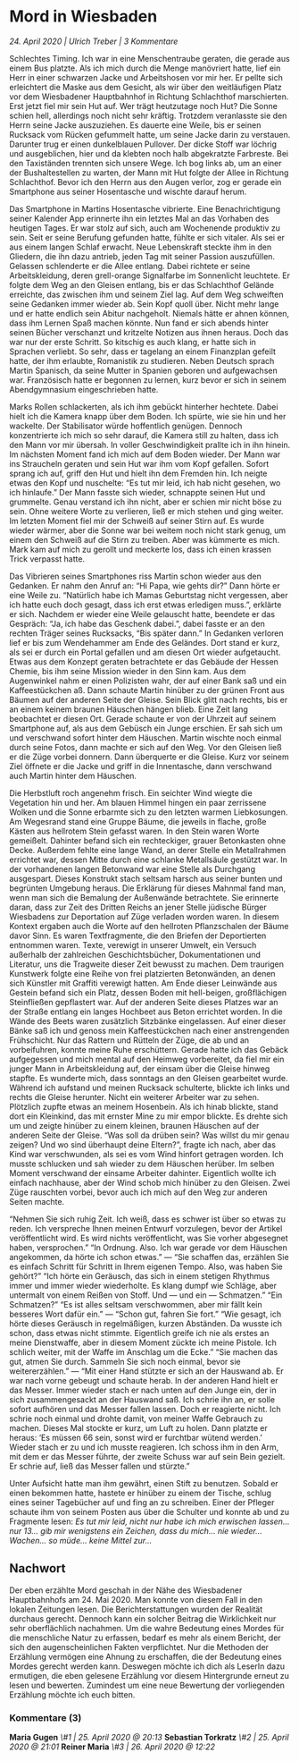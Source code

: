 # Mord in Wiesbaden
_24. April 2020 | Ulrich Treber | 3 Kommentare_

Schlechtes Timing. Ich war in eine Menschentraube geraten, die gerade aus einem Bus platzte. Als ich mich durch die Menge manövriert hatte, lief ein Herr in einer schwarzen Jacke und Arbeitshosen vor mir her. Er pellte sich erleichtert die Maske aus dem Gesicht, als wir über den weitläufigen Platz vor dem Wiesbadener Hauptbahnhof in Richtung Schlachthof marschierten. Erst jetzt fiel mir sein Hut auf. Wer trägt heutzutage noch Hut? Die Sonne schien hell, allerdings noch nicht sehr kräftig. Trotzdem veranlasste sie den Herrn seine Jacke auszuziehen. Es dauerte eine Weile, bis er seinen Rucksack vom Rücken gefummelt hatte, um seine Jacke darin zu verstauen. Darunter trug er einen dunkelblauen Pullover. Der dicke Stoff war löchrig und ausgeblichen, hier und da klebten noch halb abgekratzte Farbreste. Bei den Taxiständen trennten sich unsere Wege. Ich bog links ab, um an einer der Bushaltestellen zu warten, der Mann mit Hut folgte der Allee in Richtung Schlachthof. Bevor ich den Herrn aus den Augen verlor, zog er gerade ein Smartphone aus seiner Hosentasche und wischte darauf herum. 

Das Smartphone in Martins Hosentasche vibrierte. Eine Benachrichtigung seiner Kalender App erinnerte ihn ein letztes Mal an das Vorhaben des heutigen Tages. Er war stolz auf sich, auch am Wochenende produktiv zu sein. Seit er seine Berufung gefunden hatte, fühlte er sich vitaler. Als sei er aus einem langen Schlaf erwacht. Neue Lebenskraft steckte ihm in den Gliedern, die ihn dazu antrieb, jeden Tag mit seiner Passion auszufüllen. Gelassen schlenderte er die Allee entlang. Dabei richtete er seine Arbeitskleidung, deren grell-orange Signalfarbe im Sonnenlicht leuchtete. Er folgte dem Weg an den Gleisen entlang, bis er das Schlachthof Gelände erreichte, das zwischen ihm und seinem Ziel lag. Auf dem Weg schweiften seine Gedanken immer wieder ab. Sein Kopf quoll über. Nicht mehr lange und er hatte endlich sein Abitur nachgeholt. Niemals hätte er ahnen können, dass ihm Lernen Spaß machen könnte. Nun fand er sich abends hinter seinen Bücher verschanzt und kritzelte Notizen aus ihnen heraus. Doch das war nur der erste Schritt. So kitschig es auch klang, er hatte sich in Sprachen verliebt. So sehr, dass er tagelang an einem Finanzplan gefeilt hatte, der ihm erlaubte, Romanistik zu studieren. Neben Deutsch sprach Martin Spanisch, da seine Mutter in Spanien geboren und aufgewachsen war. Französisch hatte er begonnen zu lernen, kurz bevor er sich in seinem Abendgymnasium eingeschrieben hatte. 

Marks Rollen schlackerten, als ich ihm gebückt hinterher hechtete. Dabei hielt ich die Kamera knapp über dem Boden. Ich spürte, wie sie hin und her wackelte. Der Stabilisator würde hoffentlich genügen. Dennoch konzentrierte ich mich so sehr darauf, die Kamera still zu halten, dass ich den Mann vor mir übersah. In voller Geschwindigkeit prallte ich in ihn hinein. Im nächsten Moment fand ich mich auf dem Boden wieder. Der Mann war ins Straucheln geraten und sein Hut war ihm vom Kopf gefallen. Sofort sprang ich auf, griff den Hut und hielt ihn dem Fremden hin. Ich neigte etwas den Kopf und nuschelte: “Es tut mir leid, ich hab nicht gesehen, wo ich hinlaufe.” Der Mann fasste sich wieder, schnappte seinen Hut und grummelte. Genau verstand ich ihn nicht, aber er schien mir nicht böse zu sein. Ohne weitere Worte zu verlieren, ließ er mich stehen und ging weiter. Im letzten Moment fiel mir der Schweiß auf seiner Stirn auf. Es wurde wieder wärmer, aber die Sonne war bei weitem noch nicht stark genug, um einem den Schweiß auf die Stirn zu treiben. Aber was kümmerte es mich. Mark kam auf mich zu gerollt und meckerte los, dass ich einen krassen Trick verpasst hatte. 

Das Vibrieren seines Smartphones riss Martin schon wieder aus den Gedanken. Er nahm den Anruf an: “Hi Papa, wie gehts dir?” Dann hörte er eine Weile zu. “Natürlich habe ich Mamas Geburtstag nicht vergessen, aber ich hatte euch doch gesagt, dass ich erst etwas erledigen muss.”, erklärte er sich. Nachdem er wieder eine Weile gelauscht hatte, beendete er das Gespräch: “Ja, ich habe das Geschenk dabei.”, dabei fasste er an den rechten Träger seines Rucksacks, “Bis später dann.” In Gedanken verloren lief er bis zum Wendehammer am Ende des Geländes. Dort stand er kurz, als sei er durch ein Portal gefallen und am diesen Ort wieder aufgetaucht. Etwas aus dem Konzept geraten betrachtete er das Gebäude der Hessen Chemie, bis ihm seine Mission wieder in den Sinn kam. Aus dem Augenwinkel nahm er einen Polizisten wahr, der auf einer Bank saß und ein Kaffeestückchen aß. Dann schaute Martin hinüber zu der grünen Front aus Bäumen auf der anderen Seite der Gleise. Sein Blick glitt nach rechts, bis er an einem keinem braunen Häuschen hängen blieb. Eine Zeit lang beobachtet er diesen Ort. Gerade schaute er von der Uhrzeit auf seinem Smartphone auf, als aus dem Gebüsch ein Junge erschien. Er sah sich um und verschwand sofort hinter dem Häuschen. Martin wischte noch einmal durch seine Fotos, dann machte er sich auf den Weg. Vor den Gleisen ließ er die Züge vorbei donnern. Dann überquerte er die Gleise. Kurz vor seinem Ziel öffnete er die Jacke und griff in die Innentasche, dann verschwand auch Martin hinter dem Häuschen.

Die Herbstluft roch angenehm frisch. Ein seichter Wind wiegte die Vegetation hin und her. Am blauen Himmel hingen ein paar zerrissene Wolken und die Sonne erbarmte sich zu den letzten warmen Liebkosungen. Am Wegesrand  stand eine Gruppe Bäume, die jeweils in flache, große Kästen aus hellrotem Stein gefasst waren. In den Stein waren Worte gemeißelt. Dahinter befand sich ein rechteckiger, grauer Betonkasten ohne Decke. Außerdem fehlte eine lange Wand, an derer Stelle ein Metallrahmen errichtet war, dessen Mitte durch eine schlanke Metallsäule gestützt war. In der vorhandenen langen Betonwand war eine Stelle als Durchgang ausgespart. Dieses Konstrukt stach seltsam harsch aus seiner bunten und begrünten Umgebung heraus. Die Erklärung für dieses Mahnmal fand man, wenn man sich die Bemalung der Außenwände betrachtete. Sie erinnerte daran, dass zur Zeit des Dritten Reichs an jener Stelle jüdische Bürger Wiesbadens zur Deportation auf Züge verladen worden waren. In diesem Kontext ergaben auch die Worte auf den hellroten Pflanzschalen der Bäume davor Sinn. Es waren Textfragmente, die den Briefen der Deportierten entnommen waren. Texte, verewigt in unserer Umwelt, ein Versuch außerhalb der zahlreichen Geschichtsbücher, Dokumentationen und Literatur, uns die Tragweite dieser Zeit bewusst zu machen. Dem traurigen Kunstwerk folgte eine Reihe von frei platzierten Betonwänden, an denen sich Künstler mit Graffiti verewigt hatten. Am Ende dieser Leinwände aus Gestein befand sich ein Platz, dessen Boden mit hell-beigen, großflächigen Steinfließen gepflastert war. Auf der anderen Seite dieses Platzes war an der Straße entlang ein langes Hochbeet aus Beton errichtet worden. In die Wände des Beets waren zusätzlich Sitzbänke eingelassen. Auf einer dieser Bänke saß ich und genoss mein Kaffeestückchen nach einer anstrengenden Frühschicht. Nur das Rattern und Rütteln der Züge, die ab und an vorbeifuhren, konnte meine Ruhe erschüttern. Gerade hatte ich das Gebäck aufgegessen und mich mental auf den Heimweg vorbereitet, da fiel mir ein junger Mann in Arbeitskleidung auf, der einsam über die Gleise hinweg stapfte. Es wunderte mich, dass sonntags an den Gleisen gearbeitet wurde. Während ich aufstand und meinen Rucksack schulterte, blickte ich links und rechts die Gleise herunter. Nicht ein weiterer Arbeiter war zu sehen. Plötzlich zupfte etwas an meinem Hosenbein. Als ich hinab blickte, stand dort ein Kleinkind, das mit ernster Mine zu mir empor blickte. Es drehte sich um und zeigte hinüber zu einem kleinen, braunen Häuschen auf der anderen Seite der Gleise. “Was soll da drüben sein? Was willst du mir genau zeigen? Und wo sind überhaupt deine Eltern?”, fragte ich nach, aber das Kind war verschwunden, als sei es vom Wind hinfort getragen worden. Ich musste schlucken und sah wieder zu dem Häuschen herüber. Im selben Moment verschwand der einsame Arbeiter dahinter. Eigentlich wollte ich einfach nachhause, aber der Wind schob mich hinüber zu den Gleisen. Zwei Züge rauschten vorbei, bevor auch ich mich auf den Weg zur anderen Seiten machte. 

“Nehmen Sie sich ruhig Zeit. Ich weiß, dass es schwer ist über so etwas zu reden. Ich verspreche Ihnen meinen Entwurf vorzulegen, bevor der Artikel veröffentlicht wird. Es wird nichts veröffentlicht, was Sie vorher abgesegnet haben, versprochen.”
“In Ordnung. Also. Ich war gerade vor dem Häuschen angekommen, da hörte ich schon etwas.” 
— “Sie schaffen das, erzählen Sie es einfach Schritt für Schritt in Ihrem eigenen Tempo. Also, was haben Sie gehört?”
“Ich hörte ein Geräusch, das sich in einem stetigen Rhythmus immer und immer wieder wiederholte. Es klang dumpf wie Schläge, aber untermalt von einem Reißen von Stoff. Und — und ein — Schmatzen.”
“Ein Schmatzen?”
“Es ist alles seltsam verschwommen, aber mir fällt kein besseres Wort dafür ein.” 
— “Schon gut, fahren Sie fort.”
“Wie gesagt, ich hörte dieses Geräusch in regelmäßigen, kurzen Abständen. Da wusste ich schon, dass etwas nicht stimmte. Eigentlich greife ich nie als erstes an meine Dienstwaffe, aber in diesem Moment zückte ich meine Pistole. Ich schlich weiter, mit der Waffe im Anschlag um die Ecke.” 
“Sie machen das gut, atmen Sie durch. Sammeln Sie sich noch einmal, bevor sie weitererzählen.” 
—
“Mit einer Hand stützte er sich an der Hauswand ab. Er war nach vorne gebeugt und schaute herab. In der anderen Hand hielt er das Messer. Immer wieder stach er nach unten auf den Junge ein, der in sich zusammengesackt an der Hauswand saß. Ich schrie ihn an, er solle sofort aufhören und das Messer fallen lassen. Doch er reagierte nicht. Ich schrie noch einmal und drohte damit, von meiner Waffe Gebrauch zu machen. Dieses Mal stockte er kurz, um Luft zu holen. Dann platzte er heraus: ‘Es müssen 66 sein, sonst wird er furchtbar wütend werden.’ Wieder stach er zu und ich musste reagieren. Ich schoss ihm in den Arm, mit dem er das Messer führte, der zweite Schuss war auf sein Bein gezielt. Er schrie auf, ließ das Messer fallen und stürzte.”

Unter Aufsicht hatte man ihm gewährt, einen Stift zu benutzen. Sobald er einen bekommen hatte, hastete er hinüber zu einem der Tische, schlug eines seiner Tagebücher auf und fing an zu schreiben. Einer der Pfleger schaute ihm von seinem Posten aus über die Schulter und konnte ab und zu Fragmente lesen: _Es tut mir leid, nicht nur habe ich mich erwischen lassen… nur 13… gib mir wenigstens ein Zeichen, dass du mich… nie wieder… Wachen… so müde… keine Mittel zur…_
## Nachwort
Der eben erzählte Mord geschah in der Nähe des Wiesbadener Hauptbahnhofs am 24. Mai 2020. Man konnte von diesem Fall in den lokalen Zeitungen lesen. Die Berichterstattungen wurden der Realität durchaus gerecht. Dennoch kann ein solcher Beitrag die Wirklichkeit nur sehr oberflächlich nachahmen. Um die wahre Bedeutung eines Mordes für die menschliche Natur zu erfassen, bedarf es mehr als einem Bericht, der sich den augenscheinlichen Fakten verpflichtet. Nur die Methoden der Erzählung vermögen eine Ahnung zu erschaffen, die der Bedeutung eines Mordes gerecht werden kann. Deswegen möchte ich dich als LeserIn dazu ermutigen, die eben gelesene Erzählung vor diesem Hintergrunde erneut zu lesen und bewerten. Zumindest um eine neue Bewertung der vorliegenden Erzählung möchte ich euch bitten.
### Kommentare (3)
**Maria Gugen**
_\\#1 | 25. April 2020 @ 20:13_ 
**Sebastian Torkratz**
_\\#2 | 25. April 2020 @ 21:01_ 
**Reiner Maria**
_\\#3 | 26. April 2020 @ 12:22_ 
